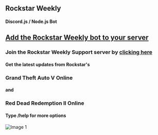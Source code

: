 ## Rockstar Weekly
#### Discord.js / Node.js Bot


## [Add the Rockstar Weekly bot to your server](https://discord.com/oauth2/authorize?client_id=977396560864346142&permissions=414464724032&scope=bot%20applications.commands)

### Join the Rockstar Weekly Support server by [clicking here](https://discord.com/invite/TkrFcwHWfj)

#### Get the latest updates from Rockstar's
### Grand Theft Auto V Online
#### and 
### Red Dead Redemption II Online

#### Type /help for more options


![Image 1](https://imgur.com/d4xw0rQ.jpg)

